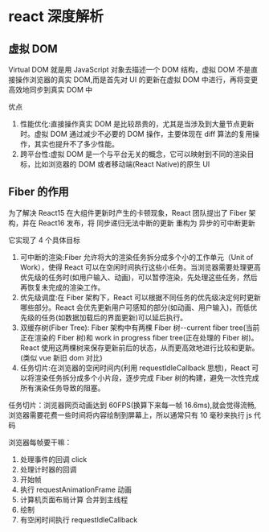 # react 深度解析

## 虚拟 DOM

Virtual DOM 就是用 JavaScript 对象去描述一个 DOM 结构，虚拟 DOM 不是直接操作浏览器的真实 DOM,而是首先对 UI 的更新在虚拟 DOM 中进行，再将变更高效地同步到真实 DOM 中

优点

1. 性能优化:直接操作真实 DOM 是比较昂贵的，尤其是当涉及到大量节点更新时。虚拟 DOM 通过减少不必要的 DOM 操作，主要体现在 diff 算法的复用操作，其实也提升不了多少性能。
2. 跨平台性:虚拟 DOM 是一个与平台无关的概念，它可以映射到不同的渲染目标，比如浏览器的
   DOM 或者移动端(React Native)的原生 UI

## Fiber 的作用

为了解决 React15 在大组件更新时产生的卡顿现象，React 团队提出了 Fiber 架构，并在 React16 发布，将 同步递归无法中断的更新 重构为 异步的可中断更新

它实现了 4 个具体目标

1. 可中断的渲染:Fiber 允许将大的渲染任务拆分成多个小的工作单元（Unit of Work），使得 React 可以在空闲时间执行这些小任务。当浏览器需要处理更高优先级的任务时(如用户输入、动画)，可以暂停渲染，先处理这些任务，然后再恢复未完成的渲染工作。
2. 优先级调度:在 Fiber 架构下，React 可以根据不同任务的优先级决定何时更新哪些部分。React 会优先更新用户可感知的部分(如动画、用户输入)，而低优先级的任务(如数据加载后的界面更新)可以延后执行。
3. 双缓存树(Fiber Tree): Fiber 架构中有两棵 Fiber 树--current fiber tree(当前正在渲染的 Fiber 树)和 work in progress fiber tree(正在处理的 Fiber 树)。React 使用这两棵树来保存更新前后的状态，从而更高效地进行比较和更新。(类似 vue 新旧 dom 对比)
4. 任务切片:在浏览器的空闲时间内(利用 requestIdleCallback 思想)，React 可以将渲染任务拆分成多个小片段，逐步完成 Fiber 树的构建，避免一次性完成所有演染任务导致的阻塞。

任务切片：浏览器网页动画达到 60FPS(换算下来每一帧 16.6ms),就会觉得流畅,浏览器需要花费一些时间将内容绘制到屏幕上，所以通常只有 10 毫秒来执行 js 代码

浏览器每帧要干嘛：

1. 处理事件的回调 click
2. 处理计时器的回调
3. 开始帧
4. 执行 requestAnimationFrame 动画
5. 计算机页面布局计算 合并到主线程
6. 绘制
7. 有空闲时间执行 requestIdleCallback

